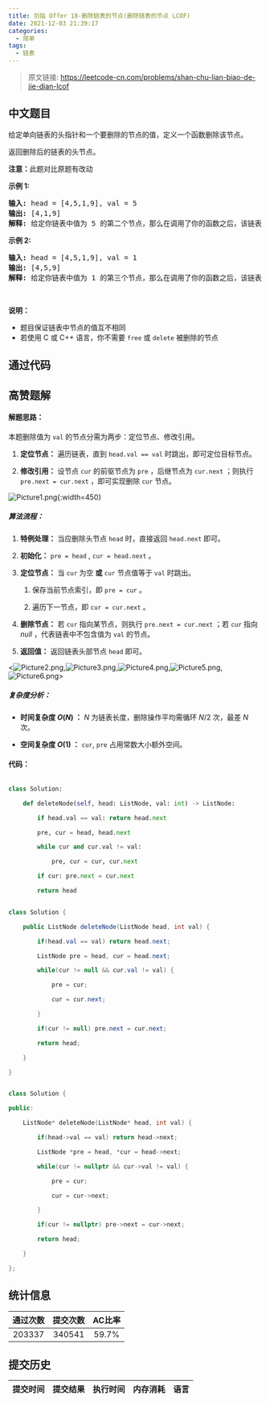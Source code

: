 ```yaml
---
title: 剑指 Offer 18-删除链表的节点(删除链表的节点 LCOF)
date: 2021-12-03 21:39:17
categories:
  - 简单
tags:
  - 链表
---
```


> 原文链接: https://leetcode-cn.com/problems/shan-chu-lian-biao-de-jie-dian-lcof




## 中文题目
<div><p>给定单向链表的头指针和一个要删除的节点的值，定义一个函数删除该节点。</p>

<p>返回删除后的链表的头节点。</p>

<p><strong>注意：</strong>此题对比原题有改动</p>

<p><strong>示例 1:</strong></p>

<pre><strong>输入:</strong> head = [4,5,1,9], val = 5
<strong>输出:</strong> [4,1,9]
<strong>解释: </strong>给定你链表中值为&nbsp;5&nbsp;的第二个节点，那么在调用了你的函数之后，该链表应变为 4 -&gt; 1 -&gt; 9.
</pre>

<p><strong>示例 2:</strong></p>

<pre><strong>输入:</strong> head = [4,5,1,9], val = 1
<strong>输出:</strong> [4,5,9]
<strong>解释: </strong>给定你链表中值为&nbsp;1&nbsp;的第三个节点，那么在调用了你的函数之后，该链表应变为 4 -&gt; 5 -&gt; 9.
</pre>

<p>&nbsp;</p>

<p><strong>说明：</strong></p>

<ul>
	<li>题目保证链表中节点的值互不相同</li>
	<li>若使用 C 或 C++ 语言，你不需要 <code>free</code> 或 <code>delete</code> 被删除的节点</li>
</ul>
</div>

## 通过代码
<RecoDemo>
</RecoDemo>


## 高赞题解
#### 解题思路：

本题删除值为 `val` 的节点分需为两步：定位节点、修改引用。

1. **定位节点：** 遍历链表，直到 `head.val == val` 时跳出，即可定位目标节点。
2. **修改引用：** 设节点 `cur` 的前驱节点为 `pre` ，后继节点为 `cur.next` ；则执行 `pre.next = cur.next` ，即可实现删除 `cur` 节点。

![Picture1.png](../images/shan-chu-lian-biao-de-jie-dian-lcof-0.png){:width=450}

##### 算法流程：

1. **特例处理：** 当应删除头节点 `head` 时，直接返回 `head.next` 即可。
2. **初始化：** `pre = head` , `cur = head.next` 。
3. **定位节点：** 当 `cur` 为空 **或** `cur` 节点值等于 `val` 时跳出。
   1. 保存当前节点索引，即 `pre = cur` 。
   2. 遍历下一节点，即 `cur = cur.next` 。
4. **删除节点：** 若 `cur` 指向某节点，则执行 `pre.next = cur.next` ；若 `cur` 指向 $null$ ，代表链表中不包含值为 `val` 的节点。
5. **返回值：** 返回链表头部节点 `head` 即可。

<![Picture2.png](../images/shan-chu-lian-biao-de-jie-dian-lcof-1.png),![Picture3.png](../images/shan-chu-lian-biao-de-jie-dian-lcof-2.png),![Picture4.png](../images/shan-chu-lian-biao-de-jie-dian-lcof-3.png),![Picture5.png](../images/shan-chu-lian-biao-de-jie-dian-lcof-4.png),![Picture6.png](../images/shan-chu-lian-biao-de-jie-dian-lcof-5.png)>

##### 复杂度分析：

- **时间复杂度 $O(N)$ ：** $N$ 为链表长度，删除操作平均需循环 $N/2$ 次，最差 $N$ 次。
- **空间复杂度 $O(1)$ ：** `cur`, `pre` 占用常数大小额外空间。

#### 代码：

```Python []
class Solution:
    def deleteNode(self, head: ListNode, val: int) -> ListNode:
        if head.val == val: return head.next
        pre, cur = head, head.next
        while cur and cur.val != val:
            pre, cur = cur, cur.next
        if cur: pre.next = cur.next
        return head
```

```Java []
class Solution {
    public ListNode deleteNode(ListNode head, int val) {
        if(head.val == val) return head.next;
        ListNode pre = head, cur = head.next;
        while(cur != null && cur.val != val) {
            pre = cur;
            cur = cur.next;
        }
        if(cur != null) pre.next = cur.next;
        return head;
    }
}
```

```C++ []
class Solution {
public:
    ListNode* deleteNode(ListNode* head, int val) {
        if(head->val == val) return head->next;
        ListNode *pre = head, *cur = head->next;
        while(cur != nullptr && cur->val != val) {
            pre = cur;
            cur = cur->next;
        }
        if(cur != nullptr) pre->next = cur->next;
        return head;
    }
};
```

## 统计信息
| 通过次数 | 提交次数 | AC比率 |
| :------: | :------: | :------: |
|    203337    |    340541    |   59.7%   |

## 提交历史
| 提交时间 | 提交结果 | 执行时间 |  内存消耗  | 语言 |
| :------: | :------: | :------: | :--------: | :--------: |

